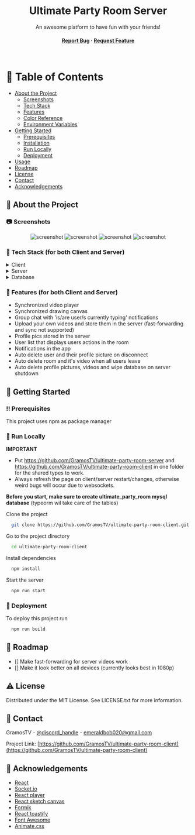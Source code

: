 <!--
Hey, thanks for using the ultimate-party-room-client template.
If you have any enhancements, then fork this project and create a pull request
or just open an issue with the label "enhancement".

Don't forget to give this project a star for additional support ;)
Maybe you can mention me or this repo in the acknowledgements too
-->
<div align="center">

  <!-- <img src="assets/logo.png" alt="logo" width="200" height="auto" /> -->
  <h1>Ultimate Party Room Server</h1>
  
  <p>
    An awesome platform to have fun with your friends!
  </p>
<h4>
    <a href="https://github.com/GramosTV/ultimate-party-room-client/issues/">Report Bug</a>
  <span> · </span>
    <a href="https://github.com/GramosTV/ultimate-party-room-client/issues/">Request Feature</a>
  </h4>
</div>

<br />

<!-- Table of Contents -->

# :notebook_with_decorative_cover: Table of Contents

- [About the Project](#star2-about-the-project)
  - [Screenshots](#camera-screenshots)
  - [Tech Stack](#space_invader-tech-stack)
  - [Features](#dart-features)
  - [Color Reference](#art-color-reference)
  - [Environment Variables](#key-environment-variables)
- [Getting Started](#toolbox-getting-started)
  - [Prerequisites](#bangbang-prerequisites)
  - [Installation](#gear-installation)
  - [Run Locally](#running-run-locally)
  - [Deployment](#triangular_flag_on_post-deployment)
- [Usage](#eyes-usage)
- [Roadmap](#compass-roadmap)
- [License](#warning-license)
- [Contact](#handshake-contact)
- [Acknowledgements](#gem-acknowledgements)

<!-- About the Project -->

## :star2: About the Project

<!-- Screenshots -->

### :camera: Screenshots

<div align="center"> 
  <img src="https://i.imgur.com/RqGirXh.png" alt="screenshot" />
  <img src="https://i.imgur.com/CDGSceN.png" alt="screenshot" />
  <img src="https://i.imgur.com/5blD4xl.png" alt="screenshot" />
  <img src="https://i.imgur.com/Vnah9LN.png" alt="screenshot" />
</div>

<!-- TechStack -->

### :space_invader: Tech Stack (for both Client and Server)

<details>
  <summary>Client</summary>
  <ul>
    <li><a href="https://www.typescriptlang.org/">Typescript</a></li>
    <li><a href="https://reactjs.org/">React.js</a></li>
  </ul>
</details>

<details>
  <summary>Server</summary>
  <ul>
    <li><a href="https://www.typescriptlang.org/">Typescript</a></li>
    <li><a href="https://nestjs.com/">Nest.js</a></li>
    <li><a href="https://socket.io/">SocketIO</a></li>
  </ul>
</details>

<details>
<summary>Database</summary>
  <ul>
    <li><a href="https://www.mysql.com/">MySQL</a></li>
    <li><a href="https://www.typeorm.io/">TypeORM (Unfortunately, I started this project before Jakub Król introduced Active Record so I used Data Mapper.)</a></li>
  </ul>
</details>

<!-- Features -->

### :dart: Features (for both Client and Server)

- Synchronized video player
- Synchronized drawing canvas
- Group chat with 'is/are user/s currently typing' notifications
- Upload your own videos and store them in the server (fast-forwarding and sync not supported)
- Profile pics stored in the server
- User list that displays users actions in the room
- Notifications in the app
- Auto delete user and their profile picture on disconnect
- Auto delete room and it's video when all users leave
- Auto delete profile pictures, videos and wipe database on server shutdown

<!-- Getting Started -->

## :toolbox: Getting Started

<!-- Prerequisites -->

### :bangbang: Prerequisites

This project uses npm as package manager

<!-- Run Locally -->

### :running: Run Locally

**IMPORTANT**
- Put https://github.com/GramosTV/ultimate-party-room-server and https://github.com/GramosTV/ultimate-party-room-client in one folder for the shared types to work.
- Always refresh the page on client/server restart/changes, otherwise weird bugs will occur due to websockets.

**Before you start, make sure to create ultimate_party_room mysql database** (typeorm wil take care of the tables)

Clone the project

```bash
  git clone https://github.com/GramosTV/ultimate-party-room-client.git
```

Go to the project directory

```bash
  cd ultimate-party-room-client
```

Install dependencies

```bash
  npm install
```

Start the server

```bash
  npm run start
```

<!-- Deployment -->

### :triangular_flag_on_post: Deployment

To deploy this project run

```bash
  npm run build
```

<!-- Roadmap -->

## :compass: Roadmap

- [] Make fast-forwarding for server videos work
- [] Make it look better on all devices (currently looks best in 1080p)

<!-- License -->

## :warning: License

Distributed under the MIT License. See LICENSE.txt for more information.

<!-- Contact -->

## :handshake: Contact

GramosTV - [@discord_handle](GramosTV#2410) - emeraldbob020@gmail.com

Project Link: [https://github.com/GramosTV/ultimate-party-room-client](https://github.com/GramosTV/ultimate-party-room-client)

<!-- Acknowledgments -->

## :gem: Acknowledgements

- [React](https://reactjs.org)
- [Socket.io](https://socket.io)
- [React player](https://github.com/CookPete/react-player)
- [React sketch canvas](https://github.com/vinothpandian/react-sketch-canvas)
- [Formik](https://formik.org)
- [React toastify](https://github.com/fkhadra/react-toastify)
- [Font Awesome](https://fontawesome.com)
- [Animate.css](https://animate.style)
